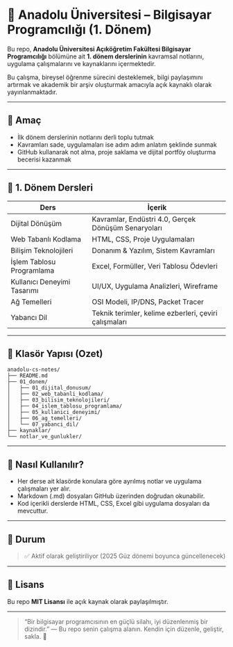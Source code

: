 # 📙 Anadolu Üniversitesi – Bilgisayar Programcılığı (1. Dönem)

Bu repo, **Anadolu Üniversitesi Açıköğretim Fakültesi Bilgisayar Programcılığı** bölümüne ait **1. dönem derslerinin** kavramsal notlarını, uygulama çalışmalarını ve kaynaklarını içermektedir.

Bu çalışma, bireysel öğrenme sürecini desteklemek, bilgi paylaşımını artırmak ve akademik bir arşiv oluşturmak amacıyla açık kaynaklı olarak yayınlanmaktadır.

---

## 🔎 Amaç

* İlk dönem derslerinin notlarını derli toplu tutmak
* Kavramları sade, uygulamaları ise adım adım anlatım şeklinde sunmak
* GitHub kullanarak not alma, proje saklama ve dijital portföy oluşturma becerisi kazanmak

---

## 📄 1. Dönem Dersleri

| Ders                        | İçerik                                                |
| --------------------------- | ----------------------------------------------------- |
| Dijital Dönüşüm             | Kavramlar, Endüstri 4.0, Gerçek Dönüşüm Senaryoları   |
| Web Tabanlı Kodlama         | HTML, CSS, Proje Uygulamaları                         |
| Bilişim Teknolojileri       | Donanım & Yazılım, Sistem Kavramları                  |
| İşlem Tablosu Programlama   | Excel, Formüller, Veri Tablosu Ödevleri               |
| Kullanıcı Deneyimi Tasarımı | UI/UX, Uygulama Analizleri, Wireframe                 |
| Ağ Temelleri                | OSI Modeli, IP/DNS, Packet Tracer                     |
| Yabancı Dil                 | Teknik terimler, kelime ezberleri, çeviri çalışmaları |

---

## 📂 Klasör Yapısı (Ozet)

```
anadolu-cs-notes/
├── README.md
├── 01_donem/
│   ├── 01_dijital_donusum/
│   ├── 02_web_tabanli_kodlama/
│   ├── 03_bilisim_teknolojileri/
│   ├── 04_islem_tablosu_programlama/
│   ├── 05_kullanici_deneyimi/
│   ├── 06_ag_temelleri/
│   └── 07_yabanci_dil/
├── kaynaklar/
└── notlar_ve_gunlukler/
```

---

## 🚀 Nasıl Kullanılır?

* Her derse ait klasörde konulara göre ayrılmış notlar ve uygulama çalışmaları yer alır.
* Markdown (.md) dosyaları GitHub üzerinden doğrudan okunabilir.
* Kod içerikli derslerde HTML, CSS, Excel gibi uygulama dosyaları da mevcuttur.

---

## 📅 Durum

> ✅ Aktif olarak geliştiriliyor (2025 Güz dönemi boyunca güncellenecek)

---

## 📄 Lisans

Bu repo **MIT Lisansı** ile açık kaynak olarak paylaşılmıştır.

---

> “Bir bilgisayar programcısının en güçlü silahı, iyi düzenlenmiş bir dizindir.”
> — Bu repo senin çalışma alanın. Kendin için düzenle, geliştir, sakla. 🚀

